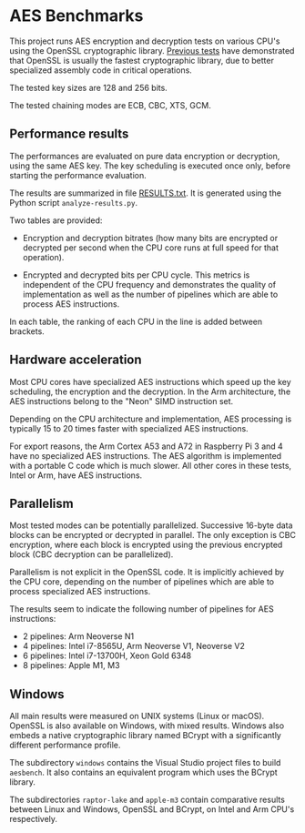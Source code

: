 # AES Benchmarks

This project runs AES encryption and decryption tests on various CPU's using the
OpenSSL cryptographic library. [Previous tests](https://github.com/lelegard/cryptobench)
have demonstrated that OpenSSL is usually the fastest cryptographic library, due
to better specialized assembly code in critical operations.

The tested key sizes are 128 and 256 bits.

The tested chaining modes are ECB, CBC, XTS, GCM.

## Performance results

The performances are evaluated on pure data encryption or decryption, using the
same AES key. The key scheduling is executed once only, before starting the
performance evaluation.

The results are summarized in file [RESULTS.txt](RESULTS.txt).
It is generated using the Python script `analyze-results.py`.

Two tables are provided:

- Encryption and decryption bitrates (how many bits are encrypted or decrypted per
  second when the CPU core runs at full speed for that operation).

- Encrypted and decrypted bits per CPU cycle. This metrics is independent of the
  CPU frequency and demonstrates the quality of implementation as well as the
  number of pipelines which are able to process AES instructions.

In each table, the ranking of each CPU in the line is added between brackets.

## Hardware acceleration

Most CPU cores have specialized AES instructions which speed up the key scheduling,
the encryption and the decryption. In the Arm architecture, the AES instructions
belong to the "Neon" SIMD instruction set.

Depending on the CPU architecture and implementation, AES processing is typically
15 to 20 times faster with specialized AES instructions.

For export reasons, the Arm Cortex A53 and A72 in Raspberry Pi 3 and 4 have no
specialized AES instructions. The AES algorithm is implemented with a portable C code
which is much slower. All other cores in these tests, Intel or Arm, have AES instructions.

## Parallelism

Most tested modes can be potentially parallelized. Successive 16-byte data blocks can
be encrypted or decrypted in parallel. The only exception is CBC encryption, where
each block is encrypted using the previous encrypted block (CBC decryption can be
parallelized).

Parallelism is not explicit in the OpenSSL code. It is implicitly achieved by the CPU
core, depending on the number of pipelines which are able to process specialized AES
instructions.

The results seem to indicate the following number of pipelines for AES instructions:

- 2 pipelines: Arm Neoverse N1
- 4 pipelines: Intel i7-8565U, Arm Neoverse V1, Neoverse V2
- 6 pipelines: Intel i7-13700H, Xeon Gold 6348
- 8 pipelines: Apple M1, M3

## Windows

All main results were measured on UNIX systems (Linux or macOS). OpenSSL is also available
on Windows, with mixed results. Windows also embeds a native cryptographic library named
BCrypt with a significantly different performance profile.

The subdirectory `windows` contains the Visual Studio project files to build `aesbench`.
It also contains an equivalent program which uses the BCrypt library.

The subdirectories `raptor-lake` and `apple-m3` contain comparative results between
Linux and Windows, OpenSSL and BCrypt, on Intel and Arm CPU's respectively.
